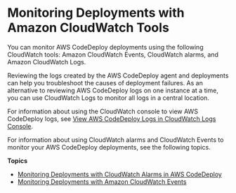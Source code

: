 # Monitoring Deployments with Amazon CloudWatch Tools<a name="monitoring-cloudwatch"></a>

You can monitor AWS CodeDeploy deployments using the following CloudWatch tools: Amazon CloudWatch Events, CloudWatch alarms, and Amazon CloudWatch Logs\. 

Reviewing the logs created by the AWS CodeDeploy agent and deployments can help you troubleshoot the causes of deployment failures\. As an alternative to reviewing AWS CodeDeploy logs on one instance at a time, you can use CloudWatch Logs to monitor all logs in a central location\. 

For information about using the CloudWatch console to view AWS CodeDeploy logs, see [View AWS CodeDeploy Logs in CloudWatch Logs Console](http://aws.amazon.com/blogs/devops/view-aws-codedeploy-logs-in-amazon-cloudwatch-console/)\.

For information about using CloudWatch alarms and CloudWatch Events to monitor your AWS CodeDeploy deployments, see the following topics\. 

**Topics**
+ [Monitoring Deployments with CloudWatch Alarms in AWS CodeDeploy](monitoring-create-alarms.md)
+ [Monitoring Deployments with Amazon CloudWatch Events](monitoring-cloudwatch-events.md)